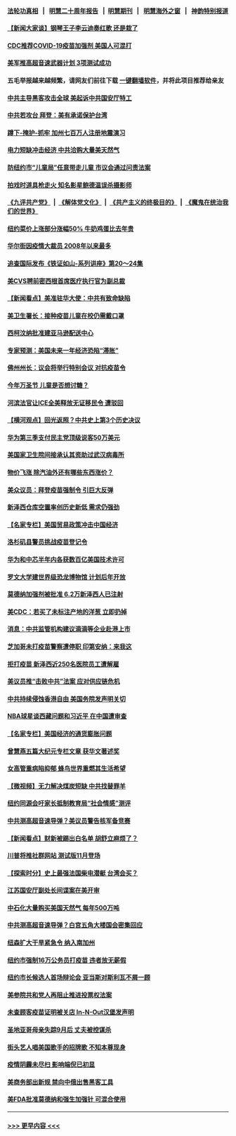 #### [法轮功真相](https://github.com/gfw-breaker/truth/blob/master/README.md?t=0) &nbsp;&nbsp;|&nbsp;&nbsp; [明慧二十周年报告](https://github.com/gfw-breaker/mh-reports/blob/master/README.md?t=0) &nbsp;&nbsp;|&nbsp;&nbsp;[明慧期刊](https://github.com/gfw-breaker/mh-qikan) &nbsp;&nbsp;|&nbsp;&nbsp; [明慧海外之窗](https://github.com/gfw-breaker/mh-news/blob/master/README.md?t=0) &nbsp;&nbsp;|&nbsp;&nbsp; [神韵特别报道](https://github.com/gfw-breaker/mh-news/blob/master/shenyun.md?t=0)
#### [【新闻大家谈】钢琴王子李云迪奏红歌 还是栽了](../pages/nsc412/n13323051.md?t=10230101) 
#### [CDC推荐COVID-19疫苗加强剂 美国人可混打](../pages/nsc412/n13322614.md?t=10230101) 
#### [美军推高超音速武器计划 3项测试成功](../pages/nsc412/n13322521.md?t=10230101) 
#### 五毛举报越来越频繁，请网友们前往下载 [一键翻墙软件](https://github.com/gfw-breaker/ssr-accounts)，并将此项目推荐给亲友
#### [中共主导黑客攻击全球 美起诉中共国安厅特工](../pages/nsc412/n13319935.md?t=10230101) 
#### [中共若攻台 拜登：美有承诺保护台湾](../pages/nsc412/n13321341.md?t=10230101) 
#### [蹲下-掩护-抓牢 加州七百万人注册地震演习](../pages/nsc412/n13322031.md?t=10230101) 
#### [电力短缺冲击经济 中共洽购大量美天然气](../pages/nsc412/n13321993.md?t=10230101) 
#### [防纽约市“儿童局”任意带走儿童  市议会通过问责法案](../pages/nsc412/n13321836.md?t=10230101) 
#### [拍戏时道具枪走火 知名影星鲍德温误杀摄影师](../pages/nsc412/n13321891.md?t=10230101) 
#### [《九评共产党》](https://github.com/begood0513/9ping.md/blob/master/README.md) &nbsp;|&nbsp; [《解体党文化》](../../../../jtdwh.md/blob/master/README.md)  &nbsp;|&nbsp; [《共产主义的终极目的》](../../../../gczydzjmd.md/blob/master/README.md) &nbsp;|&nbsp; [《魔鬼在统治我们的世界》](../../../../mgztzwmdsj.md/blob/master/README.md) 
#### [纽约菜价上涨部分涨幅50% 牛奶鸡蛋比去年贵](../pages/nsc412/n13321791.md?t=10230101) 
#### [华尔街因疫情大裁员  2008年以来最多](../pages/nsc412/n13321800.md?t=10230101) 
#### [追查国际发布《铁证如山-系列讲座》第20～24集](../pages/nsc412/n13321780.md?t=10230101) 
#### [美CVS聘前密西根首席医疗执行官为副总裁](../pages/nsc412/n13321765.md?t=10230101) 
#### [【新闻看点】美准驻华大使：中共有致命缺陷](../pages/nsc412/n13321019.md?t=10230101) 
#### [美卫生署长：接种疫苗儿童在校仍需戴口罩](../pages/nsc412/n13321349.md?t=10230101) 
#### [西柯汶纳批准建亚马逊配送中心](../pages/nsc412/n13321547.md?t=10230101) 
#### [专家预测：美国未来一年经济恐陷“滞胀”](../pages/nsc412/n13321512.md?t=10230101) 
#### [佛州州长：议会将举行特别会议 对抗疫苗令](../pages/nsc412/n13321073.md?t=10230101) 
#### [今年万圣节 儿童是否想讨糖？](../pages/nsc412/n13321421.md?t=10230101) 
#### [河滨法官让ICE全美释放无证移民令 遭驳回](../pages/nsc412/n13321086.md?t=10230101) 
#### [【横河观点】回光返照？中共史上第3个历史决议](../pages/nsc412/n13321160.md?t=10230101) 
#### [华为第三季支付民主党顶级说客50万美元](../pages/nsc412/n13321180.md?t=10230101) 
#### [美国家卫生院间接承认其资助过武汉病毒所](../pages/nsc412/n13320798.md?t=10230101) 
#### [物价飞涨 除汽油外还有哪些东西涨价？](../pages/nsc412/n13321170.md?t=10230101) 
#### [美众议员：拜登疫苗强制令 引巨大反弹](../pages/nsc412/n13321068.md?t=10230101) 
#### [新泽西仓库空置率创历史新低 需求仍强劲](../pages/nsc412/n13321130.md?t=10230101) 
#### [【名家专栏】美国贸易政策冲击中国经济](../pages/nsc412/n13319955.md?t=10230101) 
#### [洛杉矶县警员挑战疫苗登记令](../pages/nsc412/n13320906.md?t=10230101) 
#### [华为和中芯半年内各获数百亿美国技术许可](../pages/nsc412/n13320971.md?t=10230101) 
#### [罗文大学建世界级恐龙博物馆 计划后年开放](../pages/nsc412/n13320997.md?t=10230101) 
#### [莫德纳加强剂被批准 6.2万新泽西人已注射](../pages/nsc412/n13320566.md?t=10230101) 
#### [美CDC：若买了未标注产地的洋葱 立即扔掉](../pages/nsc412/n13320935.md?t=10230101) 
#### [消息：中共监管机构建议滴滴等企业赴港上市](../pages/nsc412/n13320860.md?t=10230101) 
#### [芝加哥未打疫苗警察遭停职 印第安纳：来我这](../pages/nsc412/n13320436.md?t=10230101) 
#### [拒打疫苗 新泽西近250名医院员工遭解雇](../pages/nsc412/n13320532.md?t=10230101) 
#### [美议员推“击败中共”法案 应对供应链危机](../pages/nsc412/n13320700.md?t=10230101) 
#### [中共持续侵蚀香港自由 美国务院发声明关切](../pages/nsc412/n13320642.md?t=10230101) 
#### [NBA球星谈西藏问题和习近平 在中国遭审查](../pages/nsc412/n13320687.md?t=10230101) 
#### [【名家专栏】美国经济的通货膨胀问题](../pages/nsc412/n13320047.md?t=10230101) 
#### [曾慧燕五篇大纪元专栏文章 获华文著述奖](../pages/nsc412/n13320504.md?t=10230101) 
#### [女高管重病陷抑郁 蜂鸟世界重燃其生活希望](../pages/nsc412/n13319708.md?t=10230101) 
#### [【微视频】无力解决煤炭短缺 中共找替罪羊](../pages/nsc412/n13318440.md?t=10230101) 
#### [纽约同源会吁家长抵制教育局“社会情感”测评](../pages/nsc412/n13319027.md?t=10230101) 
#### [中共测高超音速导弹？美议员警告核军备竞赛](../pages/nsc412/n13320040.md?t=10230101) 
#### [【新闻看点】财新被踢出白名单 胡舒立麻烦了？](../pages/nsc412/n13318382.md?t=10230101) 
#### [川普将推社群网站 测试版11月登场](../pages/nsc412/n13320138.md?t=10230101) 
#### [【探索时分】史上最强法国柴电潜艇 台湾会买？](../pages/nsc412/n13318603.md?t=10230101) 
#### [江苏国安厅副处长间谍案在美开审](../pages/nsc412/n13318619.md?t=10230101) 
#### [中石化大量购买美国天然气 每年500万吨](../pages/nsc412/n13319498.md?t=10230101) 
#### [中共测高超音速导弹？白宫五角大楼国会密集回应](../pages/nsc412/n13317771.md?t=10230101) 
#### [纽森扩大干旱紧急令 纳入南加州](../pages/nsc412/n13319295.md?t=10230101) 
#### [纽约市强制16万公务员打疫苗 违者放无薪假](../pages/nsc412/n13319107.md?t=10230101) 
#### [纽约市长候选人首场辩论会  亚当斯对斯利瓦不屑一顾](../pages/nsc412/n13319022.md?t=10230101) 
#### [美参院共和党人再阻止推进投票权法案](../pages/nsc412/n13319073.md?t=10230101) 
#### [未查顾客疫苗证明被关店 In-N-Out汉堡发声明](../pages/nsc412/n13319226.md?t=10230101) 
#### [圣地亚哥母亲失踪9月后 丈夫被控谋杀](../pages/nsc412/n13319008.md?t=10230101) 
#### [街头艺人唱美国歌手的招牌歌 不知本尊现身](../pages/nsc412/n13319099.md?t=10230101) 
#### [疫情阴霾未尽扫 影响端倪已初显](../pages/nsc412/n13319103.md?t=10230101) 
#### [美商务部出新规 禁向中俄出售黑客工具](../pages/nsc412/n13318594.md?t=10230101) 
#### [美FDA批准莫德纳和强生加强针 可混合使用](../pages/nsc412/n13318489.md?t=10230101) 

----
#### [ >>> 更早内容 <<< ](../indexes/nsc412-earlier.md)
